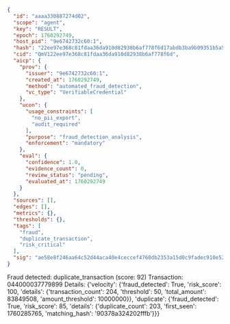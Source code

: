 ```json
{
  "id": "aaaa330887274d02",
  "scope": "agent",
  "key": "RESULT",
  "epoch": 1760292749,
  "host_pid": "9e6742732c60:1",
  "hash": "22ee97e368c81fdaa36da910d82938b6af778f6d17abdb3ba9b09351b5a589e6",
  "cid": "QmV122ee97e368c81fdaa36da910d82938b6af778f6d",
  "aicp": {
    "prov": {
      "issuer": "9e6742732c60:1",
      "created_at": 1760292749,
      "method": "automated_fraud_detection",
      "vc_type": "VerifiableCredential"
    },
    "ucon": {
      "usage_constraints": [
        "no_pii_export",
        "audit_required"
      ],
      "purpose": "fraud_detection_analysis",
      "enforcement": "mandatory"
    },
    "eval": {
      "confidence": 1.0,
      "evidence_count": 0,
      "review_status": "pending",
      "evaluated_at": 1760292749
    }
  },
  "sources": [],
  "edges": [],
  "metrics": {},
  "thresholds": {},
  "tags": [
    "fraud",
    "duplicate_transaction",
    "risk_critical"
  ],
  "sig": "ae58e8f246aa64c52d44aca40e4ceccef4760db2353a15d0c9fadec910e52df9"
}
```

Fraud detected: duplicate_transaction (score: 92)
Transaction: 044000037779899
Details: {'velocity': {'fraud_detected': True, 'risk_score': 100, 'details': {'transaction_count': 204, 'threshold': 50, 'total_amount': 83849508, 'amount_threshold': 10000000}}, 'duplicate': {'fraud_detected': True, 'risk_score': 85, 'details': {'duplicate_count': 203, 'first_seen': 1760285765, 'matching_hash': '90378a324202fffb'}}}